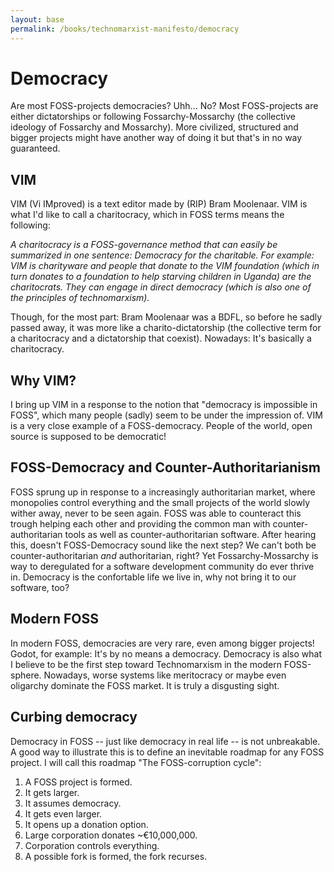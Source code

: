 ```yaml
---
layout: base
permalink: /books/technomarxist-manifesto/democracy
---
```


# Democracy
Are most FOSS-projects democracies? Uhh... No? Most FOSS-projects
are either dictatorships or following Fossarchy-Mossarchy (the
collective ideology of Fossarchy and Mossarchy). More civilized,
structured and bigger projects might have another way of doing it
but that's in no way guaranteed.

## VIM
VIM (Vi IMproved) is a text editor made by (RIP) Bram Moolenaar.
VIM is what I'd like to call a charitocracy, which in FOSS terms
means the following:

*A charitocracy is a FOSS-governance method that can easily be
summarized in one sentence: Democracy for the charitable. For example:
VIM is charityware and people that donate to the VIM foundation (which
in turn donates to a foundation to help starving children in Uganda)
are the charitocrats. They can engage in direct democracy (which is
also one of the principles of technomarxism).*

Though, for the most part: Bram Moolenaar was a BDFL, so before he
sadly passed away, it was more like a charito-dictatorship (the collective
term for a charitocracy and a dictatorship that coexist). Nowadays:
It's basically a charitocracy.

## Why VIM?
I bring up VIM in a response to the notion that "democracy is impossible in
FOSS", which many people (sadly) seem to be under the impression of. VIM is
a very close example of a FOSS-democracy. People of the world, open source
is supposed to be democratic!

## FOSS-Democracy and Counter-Authoritarianism
FOSS sprung up in response to a increasingly authoritarian market, where
monopolies control everything and the small projects of the world slowly
wither away, never to be seen again. FOSS was able to counteract this
trough helping each other and providing the common man with counter-authoritarian
tools as well as counter-authoritarian software. After hearing this, doesn't
FOSS-Democracy sound like the next step? We can't both be counter-authoritarian
*and* authoritarian, right? Yet Fossarchy-Mossarchy is way to deregulated for a
software development community do ever thrive in. Democracy is the confortable
life we live in, why not bring it to our software, too?

## Modern FOSS
In modern FOSS, democracies are very rare, even among bigger projects! Godot,
for example: It's by no means a democracy. Democracy is also what I believe to
be the first step toward Technomarxism in the modern FOSS-sphere. Nowadays,
worse systems like meritocracy or maybe even oligarchy dominate the FOSS
market. It is truly a disgusting sight.

## Curbing democracy
Democracy in FOSS -- just like democracy in real life -- is not unbreakable.
A good way to illustrate this is to define an inevitable roadmap for any
FOSS project. I will call this roadmap "The FOSS-corruption cycle":

1. A FOSS project is formed.
2. It gets larger.
3. It assumes democracy.
4. It gets even larger.
5. It opens up a donation option.
6. Large corporation donates ~€10,000,000.
7. Corporation controls everything.
8. A possible fork is formed, the fork recurses.
